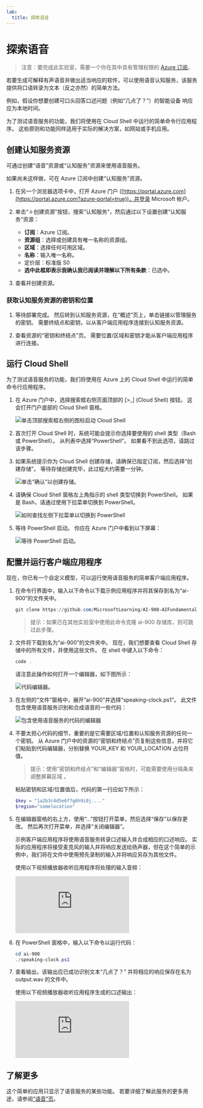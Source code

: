 ```yaml
---
lab:
  title: 探索语音
---
```


# 探索语音

> 注意：要完成此实验室，需要一个你在其中具有管理权限的 [Azure 订阅](https://azure.microsoft.com/free?azure-portal=true)。

若要生成可解释有声语音并做出适当响应的软件，可以使用语音认知服务，该服务提供将口语转录为文本（反之亦然）的简单方法。

例如，假设你想要创建可口头回答口述问题（例如“几点了？”）的智能设备 响应应为本地时间。

为了测试语音服务的功能，我们将使用在 Cloud Shell 中运行的简单命令行应用程序。 这些原则和功能同样适用于实际的解决方案，如网站或手机应用。

## 创建认知服务资源

可通过创建“语音”资源或“认知服务”资源来使用语音服务。

如果尚未这样做，可在 Azure 订阅中创建“认知服务”资源。

1. 在另一个浏览器选项卡中，打开 Azure 门户 ([https://portal.azure.com](https://portal.azure.com?azure-portal=true))，并登录 Microsoft 帐户。

1. 单击“&#65291;创建资源”按钮，搜索“认知服务”，然后通过以下设置创建“认知服务”资源：
    - **订阅**：Azure 订阅。
    - **资源组**：选择或创建具有唯一名称的资源组。
    - **区域**：选择任何可用区域。
    - **名称**：输入唯一名称。
    - 定价层：标准版 S0
    - **选中此框即表示我确认我已阅读并理解以下所有条款**：已选中。

1. 查看并创建资源。

### 获取认知服务资源的密钥和位置

1. 等待部署完成。 然后转到认知服务资源，在“概述”页上，单击链接以管理服务的密钥。 需要终结点和密钥，以从客户端应用程序连接到认知服务资源。

1. 查看资源的“密钥和终结点”页。 需要位置/区域和密钥才能从客户端应用程序进行连接。

## 运行 Cloud Shell

为了测试语音服务的功能，我们将使用在 Azure 上的 Cloud Shell 中运行的简单命令行应用程序。

1. 在 Azure 门户中，选择搜索框右侧页面顶部的 [>_] (Cloud Shell) 按钮。 这会打开门户底部的 Cloud Shell 窗格。

    ![单击顶部搜索框右侧的图标启动 Cloud Shell](media/recognize-synthesize-speech/powershell-portal-guide-1.png)

1. 首次打开 Cloud Shell 时，系统可能会提示你选择要使用的 shell 类型（Bash 或 PowerShell）。 从列表中选择“PowerShell”。 如果看不到此选项，请跳过该步骤。  

1. 如果系统提示你为 Cloud Shell 创建存储，请确保已指定订阅，然后选择“创建存储”。 等待存储创建完毕，此过程大约需要一分钟。

    ![单击“确认”以创建存储。](media/recognize-synthesize-speech/powershell-portal-guide-2.png)

1. 请确保 Cloud Shell 窗格左上角指示的 shell 类型切换到 PowerShell。 如果是 Bash，请通过使用下拉菜单切换到 PowerShell。

    ![如何查找左侧下拉菜单以切换到 PowerShell](media/recognize-synthesize-speech/powershell-portal-guide-3.png)

1. 等待 PowerShell 启动。 你应在 Azure 门户中看到以下屏幕：  

    ![等待 PowerShell 启动。](media/recognize-synthesize-speech/powershell-prompt.png)

## 配置并运行客户端应用程序

现在，你已有一个自定义模型，可以运行使用语音服务的简单客户端应用程序。

1. 在命令行界面中，输入以下命令以下载示例应用程序并将其保存到名为“ai-900”的文件夹中。

    ```PowerShell
    git clone https://github.com/MicrosoftLearning/AI-900-AIFundamentals ai-900
    ```

    >提示：如果已在其他实验室中使用此命令克隆 ai-900 存储库，则可跳过此步骤。

1. 文件将下载到名为“ai-900”的文件夹中。 现在，我们想要查看 Cloud Shell 存储中的所有文件，并使用这些文件。 在 shell 中键入以下命令：

     ```PowerShell
    code .
    ```

    请注意此操作如何打开一个编辑器，如下图所示：

    ![代码编辑器。](media/recognize-synthesize-speech/powershell-portal-guide-4.png)

1. 在左侧的“文件”窗格中，展开“ai-900”并选择“speaking-clock.ps1”。 此文件包含使用语音服务识别和合成语音的一些代码：

    ![包含使用语音服务的代码的编辑器](media/recognize-synthesize-speech/speaking-clock-code.png)

1. 不要太担心代码的细节，重要的是它需要区域/位置和认知服务资源的任何一个密钥。 从 Azure 门户中的资源的“密钥和终结点”页复制这些信息，并将它们粘贴到代码编辑器，分别替换 YOUR_KEY 和 YOUR_LOCATION 占位符值。

    > 提示：使用“密钥和终结点”和“编辑器”窗格时，可能需要使用分隔条来调整屏幕区域  。

    粘贴密钥和区域/位置值后，代码的第一行应如下所示：

    ```PowerShell
    $key = "1a2b3c4d5e6f7g8h9i0j...."
    $region="somelocation"
    ```

1. 在编辑器窗格的右上方，使用“…”按钮打开菜单，然后选择“保存”以保存更改。 然后再次打开菜单，并选择“关闭编辑器”。

    示例客户端应用程序将使用语音服务转录口述输入并合成相应的口述响应。 实际的应用程序将接受麦克风的输入并将响应发送给扬声器，但在这个简单的示例中，我们将在文件中使用预先录制的输入并将响应另存为其他文件。

    使用以下视频播放器收听应用程序将处理的输入音频：

    <div class="embeddedvideo"><iframe src="https://www.microsoft.com/videoplayer/embed/RWMAvi" frameborder="0" allowfullscreen="true" data-linktype="external"></iframe></div>

1. 在 PowerShell 窗格中，输入以下命令以运行代码：

    ```PowerShell
    cd ai-900
    ./speaking-clock.ps1
    ```

1. 查看输出，该输出应已成功识别文本“几点了？” 并将相应的响应保存在名为 output.wav 的文件中。

    使用以下视频播放器收听应用程序生成的口述输出：

    <div class="embeddedvideo"><iframe src="https://www.microsoft.com/videoplayer/embed/RWMSIU" frameborder="0" allowfullscreen="true" data-linktype="external"></iframe></div>

## 了解更多

这个简单的应用只显示了语音服务的某些功能。 若要详细了解此服务的更多用途，请参阅[“语音”页](https://azure.microsoft.com/services/cognitive-services/speech-services/)。
